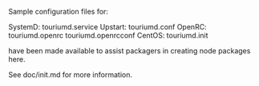 Sample configuration files for:

SystemD: touriumd.service
Upstart: touriumd.conf
OpenRC:  touriumd.openrc
         touriumd.openrcconf
CentOS:  touriumd.init

have been made available to assist packagers in creating node packages here.

See doc/init.md for more information.
